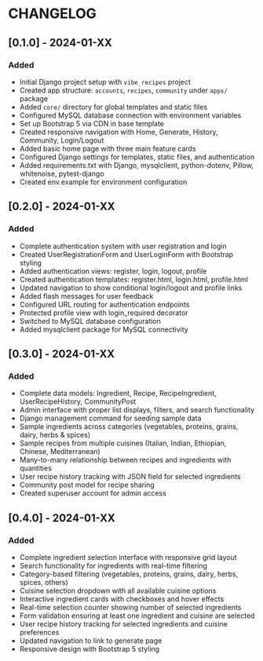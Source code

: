 # CHANGELOG

## [0.1.0] - 2024-01-XX
### Added
- Initial Django project setup with `vibe_recipes` project
- Created app structure: `accounts`, `recipes`, `community` under `apps/` package
- Added `core/` directory for global templates and static files
- Configured MySQL database connection with environment variables
- Set up Bootstrap 5 via CDN in base template
- Created responsive navigation with Home, Generate, History, Community, Login/Logout
- Added basic home page with three main feature cards
- Configured Django settings for templates, static files, and authentication
- Added requirements.txt with Django, mysqlclient, python-dotenv, Pillow, whitenoise, pytest-django
- Created env.example for environment configuration

## [0.2.0] - 2024-01-XX
### Added
- Complete authentication system with user registration and login
- Created UserRegistrationForm and UserLoginForm with Bootstrap styling
- Added authentication views: register, login, logout, profile
- Created authentication templates: register.html, login.html, profile.html
- Updated navigation to show conditional login/logout and profile links
- Added flash messages for user feedback
- Configured URL routing for authentication endpoints
- Protected profile view with login_required decorator
- Switched to MySQL database configuration
- Added mysqlclient package for MySQL connectivity

## [0.3.0] - 2024-01-XX
### Added
- Complete data models: Ingredient, Recipe, RecipeIngredient, UserRecipeHistory, CommunityPost
- Admin interface with proper list displays, filters, and search functionality
- Django management command for seeding sample data
- Sample ingredients across categories (vegetables, proteins, grains, dairy, herbs & spices)
- Sample recipes from multiple cuisines (Italian, Indian, Ethiopian, Chinese, Mediterranean)
- Many-to-many relationship between recipes and ingredients with quantities
- User recipe history tracking with JSON field for selected ingredients
- Community post model for recipe sharing
- Created superuser account for admin access

## [0.4.0] - 2024-01-XX
### Added
- Complete ingredient selection interface with responsive grid layout
- Search functionality for ingredients with real-time filtering
- Category-based filtering (vegetables, proteins, grains, dairy, herbs, spices, others)
- Cuisine selection dropdown with all available cuisine options
- Interactive ingredient cards with checkboxes and hover effects
- Real-time selection counter showing number of selected ingredients
- Form validation ensuring at least one ingredient and cuisine are selected
- User recipe history tracking for selected ingredients and cuisine preferences
- Updated navigation to link to generate page
- Responsive design with Bootstrap 5 styling
